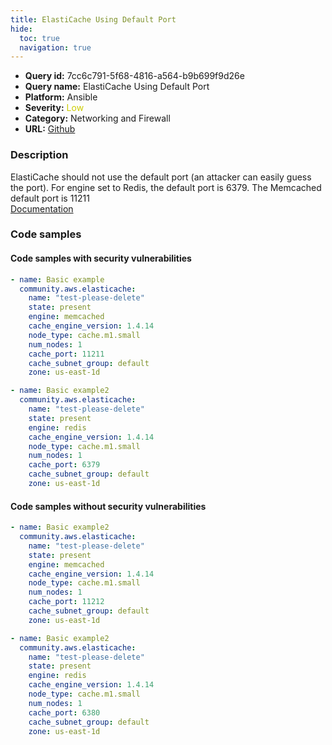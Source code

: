 ```yaml
---
title: ElastiCache Using Default Port
hide:
  toc: true
  navigation: true
---
```


<style>
  .highlight .hll {
    background-color: #ff171742;
  }
  .md-content {
    max-width: 1100px;
    margin: 0 auto;
  }
</style>

-   **Query id:** 7cc6c791-5f68-4816-a564-b9b699f9d26e
-   **Query name:** ElastiCache Using Default Port
-   **Platform:** Ansible
-   **Severity:** <span style="color:#CC0">Low</span>
-   **Category:** Networking and Firewall
-   **URL:** [Github](https://github.com/Checkmarx/kics/tree/master/assets/queries/ansible/aws/elasticache_using_default_port)

### Description
ElastiCache should not use the default port (an attacker can easily guess the port). For engine set to Redis, the default port is 6379. The Memcached default port is 11211<br>
[Documentation](https://docs.ansible.com/ansible/latest/collections/community/aws/elasticache_module.html#parameter-cache_port)

### Code samples
#### Code samples with security vulnerabilities
```yaml title="Postitive test num. 1 - yaml file" hl_lines="9"
- name: Basic example
  community.aws.elasticache:
    name: "test-please-delete"
    state: present
    engine: memcached
    cache_engine_version: 1.4.14
    node_type: cache.m1.small
    num_nodes: 1
    cache_port: 11211
    cache_subnet_group: default
    zone: us-east-1d

```
```yaml title="Postitive test num. 2 - yaml file" hl_lines="9"
- name: Basic example2
  community.aws.elasticache:
    name: "test-please-delete"
    state: present
    engine: redis
    cache_engine_version: 1.4.14
    node_type: cache.m1.small
    num_nodes: 1
    cache_port: 6379
    cache_subnet_group: default
    zone: us-east-1d

```


#### Code samples without security vulnerabilities
```yaml title="Negative test num. 1 - yaml file"
- name: Basic example2
  community.aws.elasticache:
    name: "test-please-delete"
    state: present
    engine: memcached
    cache_engine_version: 1.4.14
    node_type: cache.m1.small
    num_nodes: 1
    cache_port: 11212
    cache_subnet_group: default
    zone: us-east-1d

```
```yaml title="Negative test num. 2 - yaml file"
- name: Basic example2
  community.aws.elasticache:
    name: "test-please-delete"
    state: present
    engine: redis
    cache_engine_version: 1.4.14
    node_type: cache.m1.small
    num_nodes: 1
    cache_port: 6380
    cache_subnet_group: default
    zone: us-east-1d

```
